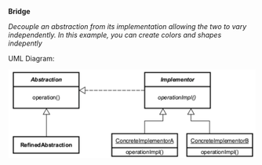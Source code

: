**Bridge**

_Decouple an abstraction from its implementation allowing the two to vary independently. In this example, you can create
colors and shapes indepently_

UML Diagram:

![UML Diagram](bridge_uml.png)